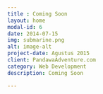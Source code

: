 ```yaml
---
title : Coming Soon
layout: home
modal-id: 6
date: 2014-07-15
img: submarine.png
alt: image-alt
project-date: Agustus 2015
client: PandawaAdventure.com
category: Web Development
description: Coming Soon

---
```

